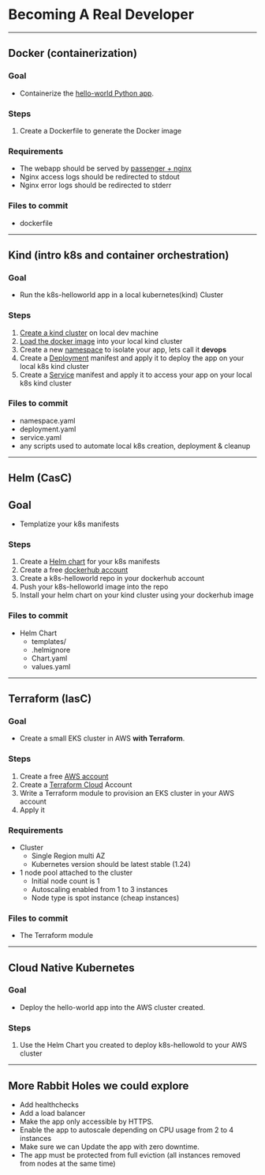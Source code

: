 # Becoming A Real Developer


---


## Docker (containerization)

### Goal

- Containerize the [hello-world Python app](https://github.com/devops-experience/k8s-helloworld).

### Steps

1. Create a Dockerfile to generate the Docker image

### Requirements
- The webapp should be served by [passenger + nginx](https://www.phusionpassenger.com/library/install/nginx/install/oss/bionic/)
- Nginx access logs should be redirected to stdout
- Nginx error logs should be redirected to stderr

### Files to commit
- dockerfile

---

## Kind (intro k8s and container orchestration)

### Goal
- Run the k8s-helloworld app in a local kubernetes(kind) Cluster

### Steps
1. [Create a kind cluster](https://kind.sigs.k8s.io/docs/user/quick-start/#creating-a-cluster) on local dev machine
2. [Load the docker image](https://kind.sigs.k8s.io/docs/user/quick-start/#loading-an-image-into-your-cluster) into your local kind cluster
3. Create a new [namespace](https://kubernetes.io/docs/tasks/administer-cluster/namespaces-walkthrough/) to isolate your app, lets call it **devops**
4. Create a [Deployment](https://kubernetes.io/docs/concepts/workloads/controllers/deployment/) manifest and apply it to deploy the app on your local k8s kind cluster
5. Create a [Service](https://kubernetes.io/docs/concepts/services-networking/service/) manifest and apply it to access your app on your local k8s kind cluster

### Files to commit
- namespace.yaml
- deployment.yaml
- service.yaml
- any scripts used to automate local k8s creation, deployment & cleanup

---

## Helm (CasC)

## Goal
- Templatize your k8s manifests

### Steps
1. Create a [Helm chart](https://helm.sh/docs/intro/quickstart/) for your k8s manifests
2. Create a free [dockerhub account](https://hub.docker.com/)
3. Create a k8s-helloworld repo in your dockerhub account
4. Push your k8s-helloworld image into the repo
5. Install your helm chart on your kind cluster using your dockerhub image

### Files to commit
- Helm Chart  
    - templates/
    - .helmignore
    - Chart.yaml
    - values.yaml

---

## Terraform (IasC)

### Goal
- Create a small EKS cluster in AWS **with Terraform**.

### Steps
1. Create a free [AWS account](https://portal.aws.amazon.com/billing/signup#/start/email)
2. Create a [Terraform Cloud](https://app.terraform.io/public/signup/account) Account
3. Write a Terraform module to provision an EKS cluster in your AWS account
2. Apply it

### Requirements
- Cluster
    - Single Region multi AZ
    - Kubernetes version should be latest stable (1.24)
- 1 node pool attached to the cluster
    - Initial node count is 1
    - Autoscaling enabled from 1 to 3 instances
    - Node type is spot instance (cheap instances)

### Files to commit
- The Terraform module


---


## Cloud Native Kubernetes

### Goal
- Deploy the hello-world app into the AWS cluster created.

### Steps
1. Use the Helm Chart you created to deploy k8s-hellowold to your AWS cluster



---

## More Rabbit Holes we could explore
- Add healthchecks
- Add a load balancer
- Make the app only accessible by HTTPS.
- Enable the app to autoscale depending on CPU usage from 2 to 4 instances
- Make sure we can Update the app with zero downtime.
- The app must be protected from full eviction (all instances removed from nodes at the same time)

